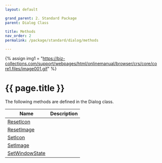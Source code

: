 ```yaml
---
layout: default

grand_parent: 2. Standard Package
parent: Dialog Class

title: Methods
nav_order: 2
permalink: /package/standard/dialog/methods

---
```

{% assign img1 = "https://biz-collections.com/support/webpages/html/onlinemanual/browser/crs/core/core1.files/image001.gif" %}


# {{ page.title }}

The following methods are defined in the Dialog class.

|  Name | Description |
|-------|-------------|
|[ResetIcon](/package/standard/dialog/methods/reseticon) | |
|[ResetImage](/package/standard/dialog/methods/resetimage) | |
|[SetIcon](/package/standard/dialog/methods/seticon) | |
|[SetImage](/package/standard/dialog/methods/setimage) | |
|[SetWindowState](/package/standard/dialog/methods/setwindowstate) | |
